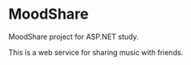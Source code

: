 # MoodShare
MoodShare project for ASP.NET study.

This is a web service for sharing music with friends.

